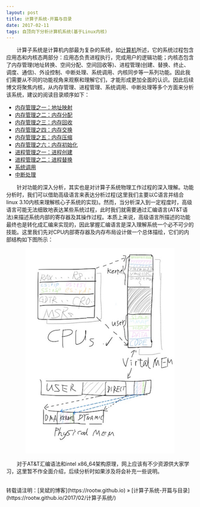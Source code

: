 ```yaml
---
layout: post
title: 计算子系统-开篇与目录
date: 2017-02-11
tags: 自顶向下分析计算机系统(基于Linux内核)
---
```


&emsp;&emsp;计算子系统是计算机内部最为复杂的系统，如[计算机](https://rootw.github.io/2017/02/计算机/)所述，它的系统过程包含应用态和内核态两部分：应用态负责进程执行，完成用户的逻辑功能；内核态包含了内存管理(地址转换、空间分配、空间回收等)、进程管理(创建、替换、终止、调度、通信)、外设控制、中断处理、系统调用、内核同步等一系列功能。因此我们需要从不同的功能视角来观察和理解它们，才能形成更加全面的认识。因此后续博文将聚焦内核，从内存管理、进程管理、系统调用、中断处理等多个方面来分析该系统，建议的阅读目录顺序如下：


* [内存管理之一：地址映射](https://rootw.github.io/2017/08/地址映射/)
* [内存管理之二：内存分配](https://rootw.github.io/2017/09/内存分配/) 
* [内存管理之三：内存回收](https://rootw.github.io/2017/10/内存回收/) 
* [内存管理之四：内存交换](https://rootw.github.io/2017/11/内存交换/)
* [内存管理之五：内存压缩](https://rootw.github.io/2017/12/内存压缩/) 
* [内存管理之六：内存初始化](https://rootw.github.io/2017/12/内存初始化/)
* [进程管理之一：进程创建](https://rootw.github.io/2018/01/进程创建/)
* [进程管理之二：进程替换](https://rootw.github.io/2018/01/进程替换/)
* [系统调用](https://rootw.github.io/2017/02/系统调用/)
* [中断处理](https://rootw.github.io/2017/03/中断/) 


&emsp;&emsp;针对功能的深入分析，其实也是对计算子系统物理工作过程的深入理解。功能分析时，我们可以借助高级语言来表达分析过程(这里我们主要以C语言并结合linux 3.10内核来理解核心子系统的实现)。然而，当分析深入到一定程度时，高级语言可能无法细致地表达某些系统过程，此时我们就需要通过汇编语言(AT&T语法)来描述系统内部的寄存器及其操作过程。本质上来说，高级语言所描述的功能最终也是转化成汇编来实现的，因此掌握汇编语言是深入理解系统一个必不可少的技能。这里我们先对CPU内部寄存器及内存布局设计做一个总体描绘，它们的内部结构如下图所示：

<div align="center">
    <img src="/images/posts/i440fx/cpu_low_level.jpg" height="550" width="400">  
</div> 

&emsp;&emsp;对于AT&T汇编语法和intel x86_64架构原理，网上应该有不少资源供大家学习，这里暂不作全面介绍，后续分析时如果涉及将会补充一些说明。

<br>
转载请注明：[吴斌的博客](https://rootw.github.io) » [计算子系统-开篇与目录](https://rootw.github.io/2017/02/计算子系统/) 

